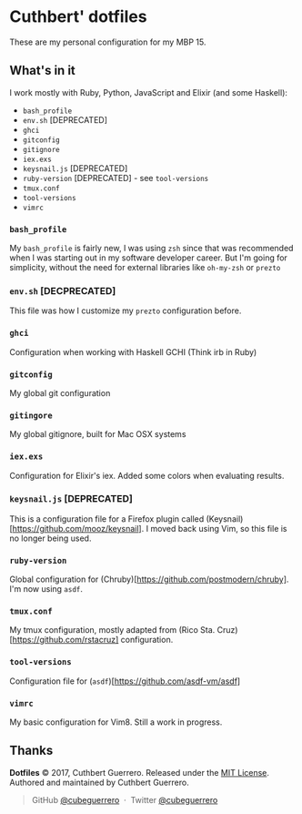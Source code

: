 # Cuthbert' dotfiles
These are my personal configuration for my MBP 15.

## What's in it
I work mostly with Ruby, Python, JavaScript and Elixir (and some Haskell):
 - `bash_profile`
 - `env.sh` [DEPRECATED]
 - `ghci`
 - `gitconfig`
 - `gitignore`
 - `iex.exs`
 - `keysnail.js` [DEPRECATED]
 - `ruby-version` [DEPRECATED] - see `tool-versions`
 - `tmux.conf`
 - `tool-versions`
 - `vimrc`

### `bash_profile`
My `bash_profile` is fairly new, I was using `zsh` since that was recommended
when I was starting out in my software developer career. But I'm going for
simplicity, without the need for external libraries like `oh-my-zsh` or `prezto`

### `env.sh` [DECPRECATED]
This file was how I customize my `prezto` configuration before.

### `ghci`
Configuration when working with Haskell GCHI (Think irb in Ruby)

### `gitconfig`
My global git configuration

### `gitingore`
My global gitignore, built for Mac OSX systems

### `iex.exs`
Configuration for Elixir's iex. Added some colors when evaluating results.

### `keysnail.js` [DEPRECATED]
This is a configuration file for a Firefox plugin called 
(Keysnail)[https://github.com/mooz/keysnail]. I moved back using Vim, so this
file is no longer being used.

### `ruby-version`
Global configuration for (Chruby)[https://github.com/postmodern/chruby]. I'm now
using `asdf`.

### `tmux.conf`
My tmux configuration, mostly adapted from 
(Rico Sta. Cruz)[https://github.com/rstacruz] configuration.

### `tool-versions`
Configuration file for (`asdf`)[https://github.com/asdf-vm/asdf]

### `vimrc`
My basic configuration for Vim8. Still a work in progress.



Thanks
------

**Dotfiles** © 2017, Cuthbert Guerrero. Released under the [MIT License].<br>
Authored and maintained by Cuthbert Guerrero.

> GitHub [@cubeguerrero](https://github.com/cubeguerrero) &nbsp;&middot;&nbsp;
> Twitter [@cubeguerrero](https://twitter.com/cubeguerrero)

[MIT License]: http://mit-license.org/
